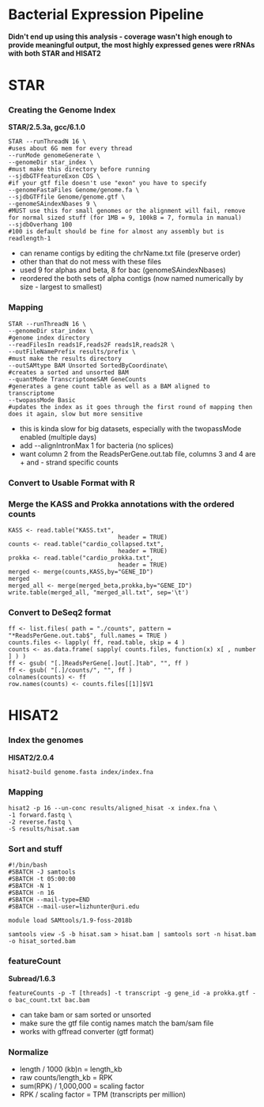 # Bacterial Expression Pipeline
**Didn't end up using this analysis - coverage wasn't high enough to provide meaningful output, the most highly expressed genes were rRNAs with both STAR and HISAT2**

# STAR

### Creating the Genome Index

**STAR/2.5.3a, gcc/6.1.0**
```
STAR --runThreadN 16 \
#uses about 6G mem for every thread
--runMode genomeGenerate \
--genomeDir star_index \
#must make this directory before running
--sjdbGTFfeatureExon CDS \
#if your gtf file doesn't use "exon" you have to specify
--genomeFastaFiles Genome/genome.fa \
--sjdbGTFfile Genome/genome.gtf \
--genomeSAindexNbases 9 \
#MUST use this for small genomes or the alignment will fail, remove for normal sized stuff (for 1MB = 9, 100kB = 7, formula in manual)
--sjdbOverhang 100
#100 is default should be fine for almost any assembly but is readlength-1
```

- can rename contigs by editing the chrName.txt file (preserve order)
- other than that do not mess with these files
- used 9 for alphas and beta, 8 for bac (genomeSAindexNbases)
- reordered the both sets of alpha contigs (now named numerically by size - largest to smallest)

### Mapping

```
STAR --runThreadN 16 \
--genomeDir star_index \
#genome index directory
--readFilesIn reads1F,reads2F reads1R,reads2R \
--outFileNamePrefix results/prefix \
#must make the results directory
--outSAMtype BAM Unsorted SortedByCoordinate\
#creates a sorted and unsorted BAM
--quantMode TranscriptomeSAM GeneCounts
#generates a gene count table as well as a BAM aligned to transcriptome
--twopassMode Basic
#updates the index as it goes through the first round of mapping then does it again, slow but more sensitive
```
- this is kinda slow for big datasets, especially with the twopassMode enabled (multiple days)
- add --alignIntronMax 1 for bacteria (no splices)
- want column 2 from the ReadsPerGene.out.tab file, columns 3 and 4 are + and - strand specific counts

### Convert to Usable Format with R

### Merge the KASS and Prokka annotations with the ordered counts

```
KASS <- read.table("KASS.txt",
                               header = TRUE)
counts <- read.table("cardio_collapsed.txt",
                               header = TRUE)
prokka <- read.table("cardio_prokka.txt",
                               header = TRUE)
merged <- merge(counts,KASS,by="GENE_ID")
merged
merged_all <- merge(merged_beta,prokka,by="GENE_ID")
write.table(merged_all, "merged_all.txt", sep='\t')
```

### Convert to DeSeq2 format

```
ff <- list.files( path = "./counts", pattern = "*ReadsPerGene.out.tab$", full.names = TRUE )
counts.files <- lapply( ff, read.table, skip = 4 )
counts <- as.data.frame( sapply( counts.files, function(x) x[ , number ] ) )
ff <- gsub( "[.]ReadsPerGene[.]out[.]tab", "", ff )
ff <- gsub( "[.]/counts/", "", ff )
colnames(counts) <- ff
row.names(counts) <- counts.files[[1]]$V1
```

# HISAT2

### Index the genomes

**HISAT2/2.0.4**
```
hisat2-build genome.fasta index/index.fna
```

### Mapping
```
hisat2 -p 16 --un-conc results/aligned_hisat -x index.fna \
-1 forward.fastq \
-2 reverse.fastq \
-S results/hisat.sam
```

### Sort and stuff
```
#!/bin/bash
#SBATCH -J samtools
#SBATCH -t 05:00:00
#SBATCH -N 1
#SBATCH -n 16
#SBATCH --mail-type=END
#SBATCH --mail-user=lizhunter@uri.edu

module load SAMtools/1.9-foss-2018b

samtools view -S -b hisat.sam > hisat.bam | samtools sort -n hisat.bam -o hisat_sorted.bam
```

### featureCount

**Subread/1.6.3**
```
featureCounts -p -T [threads] -t transcript -g gene_id -a prokka.gtf -o bac_count.txt bac.bam
```
- can take bam or sam sorted or unsorted
- make sure the gtf file contig names match the bam/sam file
- works with gffread converter (gtf format)

### Normalize
- length / 1000 (kb)n = length_kb
- raw counts/length_kb = RPK
- sum(RPK) / 1,000,000 = scaling factor
- RPK / scaling factor = TPM (transcripts per million)
